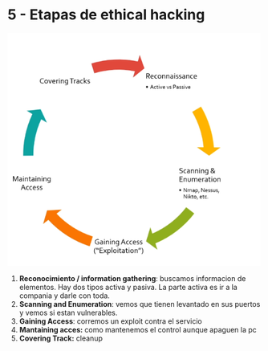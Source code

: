 # 5 - Etapas de ethical hacking

![](../../.gitbook/assets/imagen%20%28128%29.png)

1. **Reconocimiento / information gathering**: buscamos informacion de elementos. Hay dos tipos activa y pasiva. La parte activa es ir a la compania y darle con toda.
2. **Scanning and Enumeration**: vemos que tienen levantado en sus puertos y vemos si estan vulnerables.
3. **Gaining Access**: corremos un exploit contra el servicio
4. **Mantaining acces:** como mantenemos el control aunque apaguen la pc
5. **Covering Track:** cleanup





